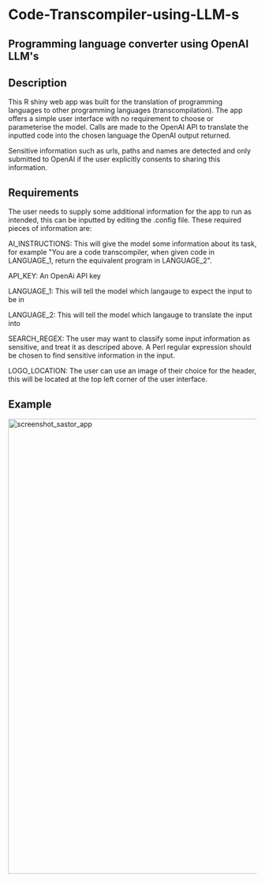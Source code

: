 # Code-Transcompiler-using-LLM-s
## Programming language converter using OpenAI LLM's 
## Description

This R shiny web app was built for the translation of programming languages to other programming languages (transcompilation).
The app offers a simple user interface with no requirement to choose or parameterise the model.
Calls are made to the OpenAI API to translate the inputted code into the chosen language the OpenAI output returned.

Sensitive information such as urls, paths and names are detected and only submitted to OpenAI if the user explicitly consents to sharing
this information. 

## Requirements

The user needs to supply some additional information for the app to run as intended, this can be inputted by editing the .config file.
These required pieces of information are:

AI_INSTRUCTIONS: This will give the model some information about its task, for example "You are a code transcompiler, when given code in LANGUAGE_1, return the equivalent program in LANGUAGE_2".

API_KEY: An OpenAi API key

LANGUAGE_1: This will tell the model which langauge to expect the input to be in

LANGUAGE_2: This will tell the model which langauge to translate the input into

SEARCH_REGEX: The user may want to classify some input information as sensitive, and treat it as descriped above. A Perl regular expression should be chosen to find sensitive information in the input.

LOGO_LOCATION: The user can use an image of their choice for the header, this will be located at the top left corner of the user interface.

## Example

<img width="920" alt="screenshot_sastor_app" src="https://github.com/CSOIreland/Code-Transcompiler-using-LLMs-public/assets/12334028/ef88081b-a44f-49ba-bc29-101100084392">

